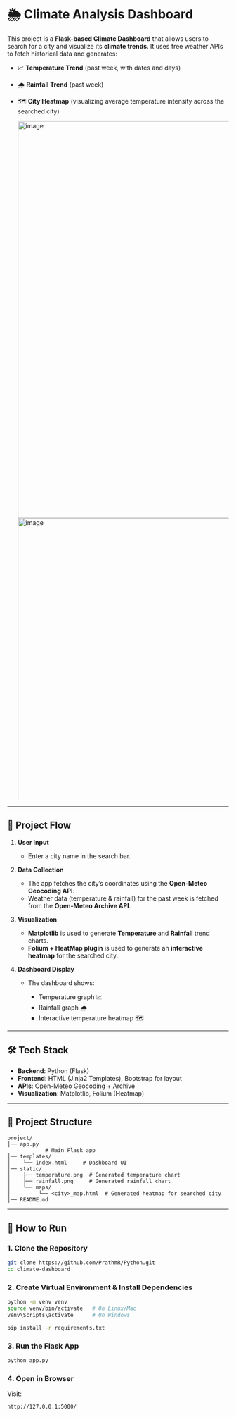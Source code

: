 

# 🌦 Climate Analysis Dashboard

This project is a **Flask-based Climate Dashboard** that allows users to search for a city and visualize its **climate trends**. It uses free weather APIs to fetch historical data and generates:

* 📈 **Temperature Trend** (past week, with dates and days)
* 🌧 **Rainfall Trend** (past week)
* 🗺 **City Heatmap** (visualizing average temperature intensity across the searched city)

  <img width="1898" height="901" alt="image" src="https://github.com/user-attachments/assets/88a47f78-25c3-49f4-a844-abeae0c985e0" />
  <img width="1897" height="641" alt="image" src="https://github.com/user-attachments/assets/b71fa90d-a3d6-4261-a62d-1b7394177ce6" />



---

## 🚀 Project Flow

1. **User Input**

   * Enter a city name in the search bar.

2. **Data Collection**

   * The app fetches the city’s coordinates using the **Open-Meteo Geocoding API**.
   * Weather data (temperature & rainfall) for the past week is fetched from the **Open-Meteo Archive API**.

3. **Visualization**

   * **Matplotlib** is used to generate **Temperature** and **Rainfall** trend charts.
   * **Folium + HeatMap plugin** is used to generate an **interactive heatmap** for the searched city.

4. **Dashboard Display**

   * The dashboard shows:

     * Temperature graph 📈
     * Rainfall graph 🌧
     * Interactive temperature heatmap 🗺

---

## 🛠️ Tech Stack

* **Backend**: Python (Flask)
* **Frontend**: HTML (Jinja2 Templates), Bootstrap for layout
* **APIs**: Open-Meteo Geocoding + Archive
* **Visualization**: Matplotlib, Folium (Heatmap)

---

## 📂 Project Structure

```
project/
│── app.py  
            # Main Flask app
│── templates/
│    └── index.html     # Dashboard UI
│── static/
│    ├── temperature.png  # Generated temperature chart
│    ├── rainfall.png     # Generated rainfall chart
│    └── maps/
│         └── <city>_map.html  # Generated heatmap for searched city
│── README.md
```

---

## 🏃 How to Run

### 1. Clone the Repository

```bash
git clone https://github.com/PrathmR/Python.git
cd climate-dashboard
```

### 2. Create Virtual Environment & Install Dependencies

```bash
python -m venv venv
source venv/bin/activate   # On Linux/Mac
venv\Scripts\activate      # On Windows

pip install -r requirements.txt
```

### 3. Run the Flask App
```bash
python app.py
```
### 4. Open in Browser
Visit:
```
http://127.0.0.1:5000/
```
